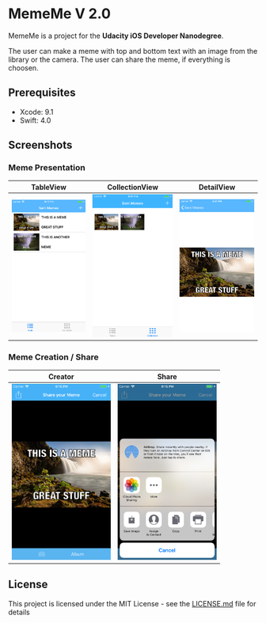# MemeMe V 2.0

MemeMe is a project for the **Udacity iOS Developer Nanodegree**.

The user can make a meme with top and bottom text with an image from the library or the camera. The user can share the meme, if everything is choosen.

## Prerequisites

- Xcode: 9.1
- Swift: 4.0

## Screenshots
### Meme Presentation
| TableView | CollectionView | DetailView |
|----------|-----------|-----------|
|<img src="https://github.com/MSWagner/MemeMe/blob/master/Screenshots/tableView.png" width="200">|<img src="https://github.com/MSWagner/MemeMe/blob/master/Screenshots/collectionView.png" width="200">|<img src="https://github.com/MSWagner/MemeMe/blob/master/Screenshots/detailView.png" width="200">|

### Meme Creation / Share
| Creator | Share |
|----------|-----------|
|<img src="https://github.com/MSWagner/MemeMe/blob/master/Screenshots/memeCreator.png" width="200">|<img src="https://github.com/MSWagner/MemeMe/blob/master/Screenshots/share.png" width="200">|

## License
This project is licensed under the MIT License - see the [LICENSE.md](LICENSE.md) file for details
